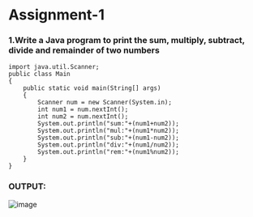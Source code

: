 # Assignment-1
### 1.Write a Java program to print the sum, multiply, subtract, divide and remainder of two numbers
```
import java.util.Scanner;
public class Main
{
    public static void main(String[] args)
    {
        Scanner num = new Scanner(System.in);
        int num1 = num.nextInt();
        int num2 = num.nextInt();
        System.out.println("sum:"+(num1+num2));
        System.out.println("mul:"+(num1*num2));
        System.out.println("sub:"+(num1-num2));
        System.out.println("div:"+(num1/num2));
        System.out.println("rem:"+(num1%num2));
    }
}
```
### OUTPUT:
![image](https://user-images.githubusercontent.com/94228215/224472883-92b411df-7227-43ee-a0da-a49a14c7824e.png)
